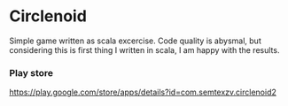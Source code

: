 # Circlenoid
Simple game written as scala excercise. Code quality is abysmal, but considering this is first thing I written in scala, I am happy with the results.
### Play store
https://play.google.com/store/apps/details?id=com.semtexzv.circlenoid2
